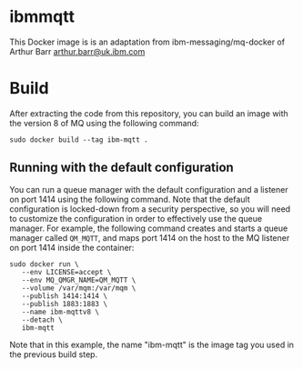 # ibmmqtt
This Docker image is  is an adaptation from ibm-messaging/mq-docker of Arthur Barr <arthur.barr@uk.ibm.com>
# Build
After extracting the code from this repository, you can build an image with the version 8 of MQ using the following command:

```
sudo docker build --tag ibm-mqtt .
```

## Running with the default configuration
You can run a queue manager with the default configuration and a listener on port 1414 using the following command.  Note that the default configuration is locked-down from a security perspective, so you will need to customize the configuration in order to effectively use the queue manager.  For example, the following command creates and starts a queue manager called `QM_MQTT`, and maps port 1414 on the host to the MQ listener on port 1414 inside the container:

```
sudo docker run \
   --env LICENSE=accept \
   --env MQ_QMGR_NAME=QM_MQTT \
   --volume /var/mqm:/var/mqm \
   --publish 1414:1414 \
   --publish 1883:1883 \
   --name ibm-mqttv8 \
   --detach \
   ibm-mqtt

```


Note that in this example, the name "ibm-mqtt" is the image tag you used in the previous build step.
